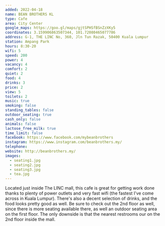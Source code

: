 ```yaml
---
added: 2022-04-18
name: BEAN BROTHERS KL
type: Cafe
area: City Center
google_maps: https://goo.gl/maps/gjtSPHSfBSnZzXKy5
coordinates: 3.159906863507344, 101.72080465077786
address: G-1, THE LINC No, 360, Jln Tun Razak, 50400 Kuala Lumpur
station: Ampang Park
hours: 8:30-20
wifi: 5
speed: 200
power: 4
vacancy: 4
comfort: 2
quiet: 2
food: 4
drinks: 3
price: 2
view: 5
toilets: 2
music: true
smoking: false
standing_tables: false
outdoor_seating: true
cash_only: false
animals: false
lactose_free_milk: true
time_limit: false
facebook: https://www.facebook.com/mybeanbrothers
instagram: https://www.instagram.com/beanbrothers.my/
telephone: 
website: http://beanbrothers.my/
images:
  - seating1.jpg
  - seating2.jpg
  - seating3.jpg
  - tea.jpg
---
```


Located just inside The LINC mall, this cafe is great for getting work done thanks to plenty of power outlets and very fast wifi (the fastest I've come across in Kuala Lumpur). There's also a decent selection of drinks, and the food looks pretty good as well. Be sure to check out the 2nd floor as well, since there is more seating available there, as well an outdoor seating area on the first floor. The only downside is that the nearest restrooms our on the 2nd floor inside the mall.

